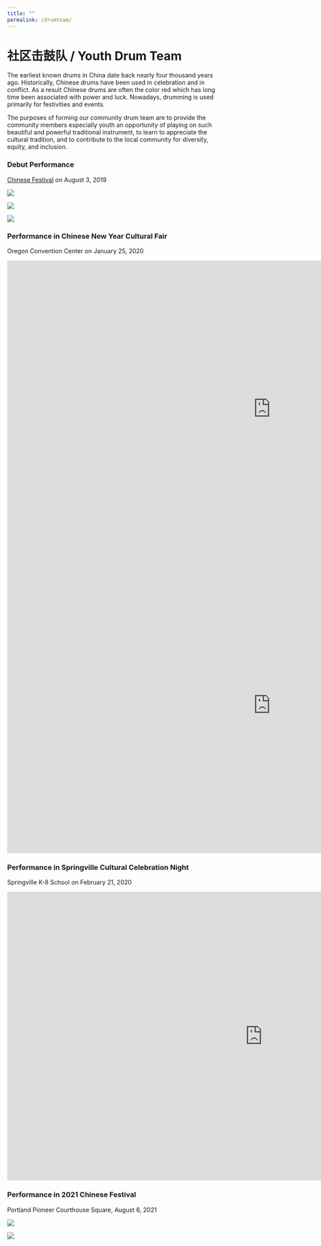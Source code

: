 ```yaml
---
title: ""
permalink: /drumteam/
---
```


# 社区击鼓队 / Youth Drum Team

The earliest known drums in China date back nearly four thousand years ago. Historically, Chinese drums have been used in celebration and in conflict. As a result Chinese drums are often the color red which has long time been associated with power and luck. Nowadays, drumming is used primarily for festivities and events.

The purposes of forming our community drum team are to provide the community members especially youth an opportunity of playing on such beautiful and powerful traditional instrument, to learn to appreciate the cultural tradition, and to contribute to the local community for diversity, equity, and inclusion.

### Debut Performance

[Chinese Festival](http://pdxchinese.org/chinesefestival/) on August 3, 2019

![](https://res.cloudinary.com/dhngj18do/image/upload/f_auto,q_auto/v1/images/34dfbd1245daa96c9056498a9bad3b5f)  

![](https://res.cloudinary.com/dhngj18do/image/upload/f_auto,q_auto/v1/images/50feb0b01941b74a72808399e07bb823)  

![](https://res.cloudinary.com/dhngj18do/image/upload/f_auto,q_auto/v1/images/135938f75b434e0f816ac0a3af841b46)  

### Performance in Chinese New Year Cultural Fair

Oregon Convention Center on January 25, 2020

<iframe width="1228" height="691" src="https://www.youtube.com/embed/HF3sbTZpyM0" frameborder="0" allow="accelerometer; autoplay; encrypted-media; gyroscope; picture-in-picture" allowfullscreen></iframe>

<iframe width="1228" height="691" src="https://www.youtube.com/embed/YKhchAJ1O4A" frameborder="0" allow="accelerometer; autoplay; encrypted-media; gyroscope; picture-in-picture" allowfullscreen></iframe>

### Performance in Springville Cultural Celebration Night

Springville K-8 School on February 21, 2020

<iframe width="1189" height="673" src="https://www.youtube.com/embed/Yk-jwg_HBxI" frameborder="0" allow="accelerometer; autoplay; encrypted-media; gyroscope; picture-in-picture" allowfullscreen></iframe>

### Performance in 2021 Chinese Festival

Portland Pioneer Courthouse Square, August 6, 2021

![](https://res.cloudinary.com/dhngj18do/image/upload/f_auto,q_auto/v1/images/2021chinese_festival_060)  

![](https://res.cloudinary.com/dhngj18do/image/upload/f_auto,q_auto/v1/images/2021chinese_festival_062)  
